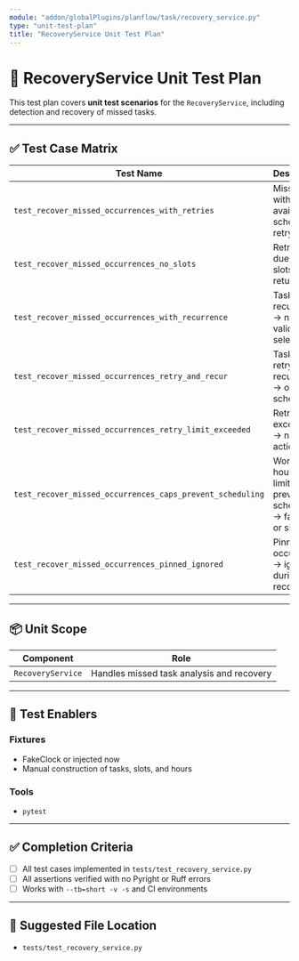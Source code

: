 ```yaml
---
module: "addon/globalPlugins/planflow/task/recovery_service.py"
type: "unit-test-plan"
title: "RecoveryService Unit Test Plan"
---
```


# 🧪 RecoveryService Unit Test Plan

This test plan covers **unit test scenarios** for the `RecoveryService`, including detection and recovery of missed tasks.

---

## ✅ Test Case Matrix

| Test Name | Description |
|-----------|-------------|
| `test_recover_missed_occurrences_with_retries` | Missed task with retries available → schedules retry. |
| `test_recover_missed_occurrences_no_slots` | Retry fails due to no slots → not returned. |
| `test_recover_missed_occurrences_with_recurrence` | Task with recurrence → next valid slot selected. |
| `test_recover_missed_occurrences_retry_and_recur` | Task with retry + recurrence → only one scheduled. |
| `test_recover_missed_occurrences_retry_limit_exceeded` | Retry limit exceeded → no action. |
| `test_recover_missed_occurrences_caps_prevent_scheduling` | Working hour/slot limits prevent scheduling → fallback or skip. |
| `test_recover_missed_occurrences_pinned_ignored` | Pinned occurrence → ignored during recovery. |

---

## 📦 Unit Scope

| Component             | Role                                      |
|----------------------|--------------------------------------------|
| `RecoveryService`    | Handles missed task analysis and recovery  |

---

## 🧪 Test Enablers

### Fixtures
- FakeClock or injected now
- Manual construction of tasks, slots, and hours

### Tools
- `pytest`

---

## ✅ Completion Criteria

- [ ] All test cases implemented in `tests/test_recovery_service.py`
- [ ] All assertions verified with no Pyright or Ruff errors
- [ ] Works with `--tb=short -v -s` and CI environments

---

## 📂 Suggested File Location

- `tests/test_recovery_service.py`

